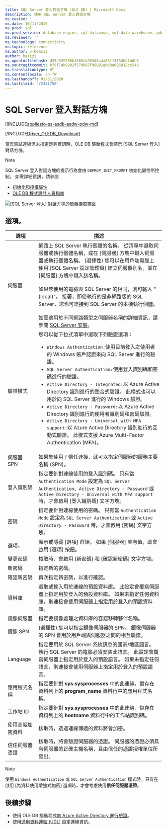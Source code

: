 ```yaml
---
title: SQL Server 登入對話方塊 (OLE DB) | Microsoft Docs
description: 使用 SQL Server 登入對話方塊
ms.custom: ''
ms.date: 10/11/2019
ms.prod: sql
ms.prod_service: database-engine, sql-database, sql-data-warehouse, pdw
ms.reviewer: ''
ms.technology: connectivity
ms.topic: reference
ms.author: v-beaziz
author: bazizi
ms.openlocfilehash: d35c339798b4385cb903d8a4a83f13184bbf4db3
ms.sourcegitcommit: b78f7ab9281f570b87f96991ebd9a095812cc546
ms.translationtype: HT
ms.contentlocale: zh-TW
ms.lasthandoff: 01/31/2020
ms.locfileid: "72381750"
---
```

# <a name="sql-server-login-dialog-box"></a>SQL Server 登入對話方塊
[!INCLUDE[appliesto-ss-asdb-asdw-pdw-md](../../../includes/appliesto-ss-asdb-asdw-pdw-md.md)]

[!INCLUDE[Driver_OLEDB_Download](../../../includes/driver_oledb_download.md)]

當您嘗試連線但未指定足夠資訊時，OLE DB 驅動程式會顯示 [SQL Server 登入]  對話方塊。

> [!NOTE]  
> SQL Server 登入對話方塊的提示行為會由 `DBPROP_INIT_PROMPT` 初始化屬性所控制。 如需詳細資訊，請參閱
> - [初始化和授權屬性](../ole-db-data-source-objects/initialization-and-authorization-properties.md)
> - [OLE DB 程式設計人員指南](https://go.microsoft.com/fwlink/?linkid=2067702)

![[SQL Server 登入] 對話方塊的螢幕擷取畫面](../media/sql-server-login-dialog.png)

## <a name="options"></a>選項。
|選項|描述|
|---   |---        |
|伺服器|網路上 SQL Server 執行個體的名稱。 從清單中選取伺服器或執行個體名稱，或在 [伺服器]  方塊中鍵入伺服器或執行個體名稱。 (選擇性) 您可以在用戶端電腦上使用 [SQL Server 設定管理員]  建立伺服器別名，並在 [伺服器]  方塊中鍵入該名稱。 <br/><br/>如果您使用的電腦與 SQL Server 的相同，則可輸入 "(local)"。 接著，即使執行的是非網路版的 SQL Server，您也可連接到 SQL Server 的本機執行個體。<br/><br/>如需適用於不同網路類型之伺服器名稱的詳細資訊，請參閱 [SQL Server 安裝](https://go.microsoft.com/fwlink/?linkid=2067541)。|
|驗證模式|您可以從下拉式清單中選取下列驗證選項：<br/><ul><li>`Windows Authentication:`使用目前登入之使用者的 Windows 帳戶認證來向 SQL Server 進行的驗證。</li><li>`SQL Server Authentication:`使用登入識別碼和密碼進行的驗證。</li><li>`Active Directory - Integrated:`以 Azure Active Directory 識別進行的整合式驗證。 此模式也可以用於向 SQL Server 進行的 Windows 驗證。</li><li>`Active Directory - Password:`以 Azure Active Directory 識別進行的使用者識別碼和密碼驗證。</li><li>`Active Directory - Universal with MFA support:`以 Azure Active Directory 識別進行的互動式驗證。 此模式支援 Azure Multi-Factor Authentication (MFA)。</li></ul>|
|伺服器 SPN|如果您使用了信任連接，就可以指定伺服器的服務主要名稱 (SPN)。|
|登入識別碼|指定要針對連線使用的登入識別碼。 只有當 `Authentication Mode` 設定為 `SQL Server Authentication`、`Active Directory - Password` 或 `Active Directory - Universal with MFA support` 時，才會啟用 [登入識別碼] 文字方塊。|
|密碼|指定要針對連線使用的密碼。 只有當 `Authentication Mode` 設定為 `SQL Server Authentication` 或 `Active Directory - Password` 時，才會啟用 [密碼] 文字方塊。|
|選項。|顯示或隱藏 [選項]  群組。 如果 [伺服器]  具有值，即會啟用 [選項]  按鈕。|
|變更密碼|核取時，會啟用 [新密碼]  和 [確認新密碼]  文字方塊。|
|新密碼|指定新的密碼。|
|確認新密碼|再次指定新密碼，以進行確認。|
|資料庫|選取或輸入用於連線的預設資料庫。 此設定會覆寫伺服器上指定用於登入的預設資料庫。 如果未指定任何資料庫，則連接會使用伺服器上指定用於登入的預設資料庫。|
|鏡像伺服器|指定要鏡像處理之資料庫的容錯移轉夥伴名稱。|
|鏡像 SPN|(選擇性) 您可以指定鏡像伺服器的 SPN。 鏡像伺服器的 SPN 會用於用戶端與伺服器之間的相互驗證。|
|Language|指定要用於 SQL Server 系統訊息的國家/地區語言。 執行 SQL Server 的電腦必須安裝此語言。 此設定會覆寫伺服器上指定用於登入的預設語言。 如果未指定任何語言，則連接會使用伺服器上指定用於登入的預設語言。|
|應用程式名稱|指定要針對 **sys.sysprocesses** 中的此連線，儲存在資料列上的 **program_name** 資料行中的應用程式名稱。|
|工作站 ID|指定要針對 **sys.sysprocesses** 中的此連線，儲存在資料列上的 **hostname** 資料行中的工作站識別碼。|
|使用高度加密資料|核取時，透過連線傳遞的資料將會加密。|
|信任伺服器憑證|核取時，將會驗證伺服器的憑證。 伺服器的憑證必須具有伺服器的正確主機名稱，且由信任的憑證授權單位所發出。|

> [!NOTE]  
> 使用 `Windows Authentication` 或 `SQL Server Authentication` 模式時，只有在啟用 [為資料使用增強式加密]  選項時，才會考慮使用**信任伺服器憑證**。

## <a name="next-steps"></a>後續步驟
- 使用 OLE DB 驅動程式[向 Azure Active Directory 進行驗證](../features/using-azure-active-directory.md)。
- 使用[通用資料連結 (UDL)](data-link-pages.md) 設定連線資訊。